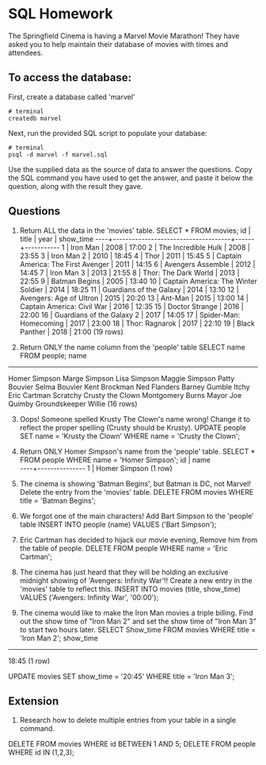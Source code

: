 # SQL Homework

The Springfield Cinema is having a Marvel Movie Marathon! They have asked you to help maintain their database of movies with times and attendees.

## To access the database:

First, create a database called 'marvel'

```
# terminal
createdb marvel
```

Next, run the provided SQL script to populate your database:

```
# terminal
psql -d marvel -f marvel.sql
```

Use the supplied data as the source of data to answer the questions. Copy the SQL command you have used to get the answer, and paste it below the question, along with the result they gave.

## Questions

1.  Return ALL the data in the 'movies' table.
SELECT * FROM movies;
id |                title                | year | show_time
----+-------------------------------------+------+-----------
  1 | Iron Man                            | 2008 | 17:00
  2 | The Incredible Hulk                 | 2008 | 23:55
  3 | Iron Man 2                          | 2010 | 18:45
  4 | Thor                                | 2011 | 15:45
  5 | Captain America: The First Avenger  | 2011 | 14:15
  6 | Avengers Assemble                   | 2012 | 14:45
  7 | Iron Man 3                          | 2013 | 21:55
  8 | Thor: The Dark World                | 2013 | 22:55
  9 | Batman Begins                       | 2005 | 13:40
 10 | Captain America: The Winter Soldier | 2014 | 18:25
 11 | Guardians of the Galaxy             | 2014 | 13:10
 12 | Avengers: Age of Ultron             | 2015 | 20:20
 13 | Ant-Man                             | 2015 | 13:00
 14 | Captain America: Civil War          | 2016 | 12:35
 15 | Doctor Strange                      | 2016 | 22:00
 16 | Guardians of the Galaxy 2           | 2017 | 14:05
 17 | Spider-Man: Homecoming              | 2017 | 23:00
 18 | Thor: Ragnarok                      | 2017 | 22:10
 19 | Black Panther                       | 2018 | 21:00
(19 rows)

2.  Return ONLY the name column from the 'people' table
SELECT name FROM people;
name         
----------------------
Homer Simpson
Marge Simpson
Lisa Simpson
Maggie Simpson
Patty Bouvier
Selma Bouvier
Kent Brockman
Ned Flanders
Barney Gumble
Itchy
Eric Cartman
Scratchy
Crusty the Clown
Montgomery Burns
Mayor Joe Quimby
Groundskeeper Willie
(16 rows)

3.  Oops! Someone spelled Krusty The Clown's name wrong! Change it to reflect the proper spelling (Crusty should be Krusty).
UPDATE people SET name = 'Krusty the Clown' WHERE name = 'Crusty the Clown';
4.  Return ONLY Homer Simpson's name from the 'people' table.
SELECT * FROM people WHERE name = 'Homer Simpson';
id |     name      
----+---------------
 1 | Homer Simpson
(1 row)

5.  The cinema is showing 'Batman Begins', but Batman is DC, not Marvel! Delete the entry from the 'movies' table.
DELETE FROM movies WHERE title = 'Batman Begins';
6.  We forgot one of the main characters! Add Bart Simpson to the 'people' table
INSERT INTO people (name) VALUES ('Bart Simpson');

7.  Eric Cartman has decided to hijack our movie evening, Remove him from the table of people.
DELETE FROM people WHERE name = 'Eric Cartman';
8.  The cinema has just heard that they will be holding an exclusive midnight showing of 'Avengers: Infinity War'!! Create a new entry in the 'movies' table to reflect this.
INSERT INTO movies (title, show_time) VALUES ('Avengers: Infinity War', '00:00');
9.  The cinema would like to make the Iron Man movies a triple billing. Find out the show time of "Iron Man 2" and set the show time of "Iron Man 3" to start two hours later.
SELECT Show_time FROM movies WHERE title = 'Iron Man 2';
show_time
-----------
 18:45
(1 row)

UPDATE movies SET show_time = '20:45' WHERE title = 'Iron Man 3';
## Extension

1.  Research how to delete multiple entries from your table in a single command.


DELETE FROM movies WHERE id BETWEEN 1 AND 5;
DELETE FROM people WHERE id IN (1,2,3);
